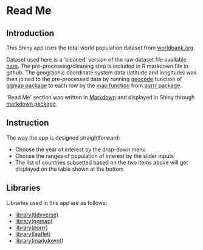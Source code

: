 # Read Me

## Introduction
This Shiny app uses the total world population dataset from [worldbank.org](http://data.worldbank.org/indicator/SP.POP.TOTL). 

Dataset used here is a 'cleaned' version of the raw dataset file available [here](http://api.worldbank.org/v2/en/indicator/SP.POP.TOTL?downloadformat=csv). The pre-processing/cleaning step is included in R markdown file in github. The geographic coordinate system data (latitude and longitude) was then joined to the pre-processed data by running [geocode](https://www.rdocumentation.org/packages/ggmap/versions/2.6.1/topics/geocode) function of [ggmap package](https://www.rdocumentation.org/packages/ggmap/versions/2.6.1) to each row by the [map function](https://www.rdocumentation.org/packages/purrr/versions/0.2.2/topics/map) from [purrr package](https://www.rdocumentation.org/packages/purrr/versions/0.2.2).

'Read Me' section was written in [Markdown](https://en.wikipedia.org/wiki/Markdown) and displayed in Shiny through [markdown package](https://www.rdocumentation.org/packages/markdown/versions/0.7.7).

## Instruction

The way the app is designed straightforward:

* Choose the year of interest by the drop-down menu
* Choose the ranges of population of interest by the slider inputs
* The list of countries subsetted based on the two items above will get displayed on the table shown at the bottom


## Libraries

Libraries used in this app are as follows:

* [library(tidyverse)](http://tidyverse.org/)
* [library(ggmap)](https://www.rdocumentation.org/packages/ggmap/versions/2.6.1)
* [library(purrr)](https://github.com/hadley/purrr)
* [library(leaflet)](https://rstudio.github.io/leaflet/)
* [library(markdown)](https://www.rdocumentation.org/packages/markdown/versions/0.7.7))